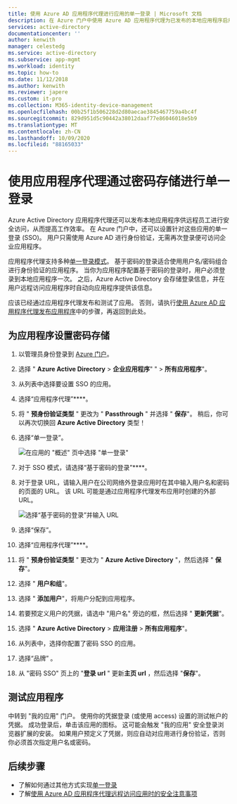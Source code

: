 ```yaml
---
title: 使用 Azure AD 应用程序代理进行应用的单一登录 | Microsoft 文档
description: 在 Azure 门户中使用 Azure AD 应用程序代理为已发布的本地应用程序启用单一登录。
services: active-directory
documentationcenter: ''
author: kenwith
manager: celestedg
ms.service: active-directory
ms.subservice: app-mgmt
ms.workload: identity
ms.topic: how-to
ms.date: 11/12/2018
ms.author: kenwith
ms.reviewer: japere
ms.custom: it-pro
ms.collection: M365-identity-device-management
ms.openlocfilehash: 00b25f1b506228d2d80aecae3845467759a4bc4f
ms.sourcegitcommit: 829d951d5c90442a38012daaf77e86046018e5b9
ms.translationtype: MT
ms.contentlocale: zh-CN
ms.lasthandoff: 10/09/2020
ms.locfileid: "88165033"
---
```

# <a name="password-vaulting-for-single-sign-on-with-application-proxy"></a>使用应用程序代理通过密码存储进行单一登录

Azure Active Directory 应用程序代理还可以发布本地应用程序供远程员工进行安全访问，从而提高工作效率。 在 Azure 门户中，还可以设置针对这些应用的单一登录 (SSO)。 用户只需使用 Azure AD 进行身份验证，无需再次登录便可访问企业应用程序。

应用程序代理支持多种[单一登录模式](sso-options.md#choosing-a-single-sign-on-method)。 基于密码的登录适合使用用户名/密码组合进行身份验证的应用程序。 当你为应用程序配置基于密码的登录时，用户必须登录到本地应用程序一次。 之后，Azure Active Directory 会存储登录信息，并在用户远程访问应用程序时自动向应用程序提供该信息。

应该已经通过应用程序代理发布和测试了应用。 否则，请执行[使用 Azure AD 应用程序代理发布应用程序](application-proxy-add-on-premises-application.md)中的步骤，再返回到此处。

## <a name="set-up-password-vaulting-for-your-application"></a>为应用程序设置密码存储

1. 以管理员身份登录到 [Azure 门户](https://portal.azure.com)。
1. 选择 " **Azure Active Directory**  >  **企业应用程序**" "  >  **所有应用程序**"。
1. 从列表中选择要设置 SSO 的应用。  
1. 选择“应用程序代理”****。 
1. 将 " **预身份验证类型** " 更改为 " **Passthrough** " 并选择 " **保存**"。 稍后，你可以再次切换回 **Azure Active Directory** 类型！ 
1. 选择“单一登录”。

   ![在应用的 "概述" 页中选择 "单一登录"](./media/application-proxy-configure-single-sign-on-password-vaulting/select-sso.png)

1. 对于 SSO 模式，请选择“基于密码的登录”****。
1. 对于登录 URL，请输入用户在公司网络外登录应用时在其中输入用户名和密码的页面的 URL。 该 URL 可能是通过应用程序代理发布应用时创建的外部 URL。

   ![选择“基于密码的登录”并输入 URL](./media/application-proxy-configure-single-sign-on-password-vaulting/password-sso.png)

1. 选择“保存”。
1. 选择“应用程序代理”****。 
1. 将 " **预身份验证类型** " 更改为 " **Azure Active Directory** "，然后选择 " **保存**"。 
1. 选择 " **用户和组**"。
1. 选择 " **添加用户**"，将用户分配到应用程序。 
1. 若要预定义用户的凭据，请选中 "用户名" 旁边的框，然后选择 " **更新凭据**"。
1. 选择 " **Azure Active Directory**  >  **应用注册**  >  **所有应用程序**"。
1. 从列表中，选择你配置了密码 SSO 的应用。
1. 选择“品牌”  。 
1. 从 "密码 SSO" 页上的 "**登录 url** " 更新**主页 url** ，然后选择 "**保存**"。  



<!-- Need to repro?
7. The page should tell you that a sign-in form was successfully detected at the provided URL. If it doesn't, select **Configure [your app name] Password Single Sign-on Settings** and choose **Manually detect sign-in fields**. Follow the instructions to point out where the sign-in credentials go. 
-->

## <a name="test-your-app"></a>测试应用程序

中转到 "我的应用" 门户。 使用你的凭据登录 (或使用 access) 设置的测试帐户的凭据。 成功登录后，单击该应用的图标。 这可能会触发 "我的应用" 安全登录浏览器扩展的安装。 如果用户预定义了凭据，则应自动对应用进行身份验证，否则你必须首次指定用户名或密码。 

## <a name="next-steps"></a>后续步骤

- 了解如何通过其他方式实现[单一登录](what-is-single-sign-on.md)
- 了解[使用 Azure AD 应用程序代理远程访问应用时的安全注意事项](application-proxy-security.md)
